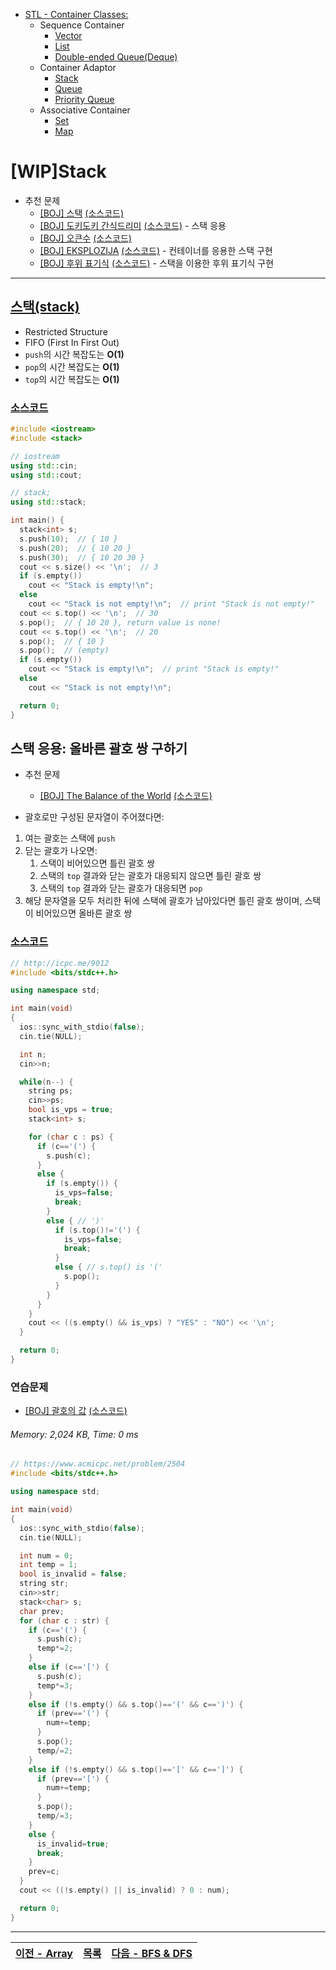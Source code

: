 * [STL - Container Classes:](/stl/)
  * Sequence Container
    * [Vector](/stl/vector/)
    * [List](/stl/list/)
    * [Double-ended Queue(Deque)](/stl/deque/)
  * Container Adaptor
    * [Stack](/stl/stack/)
    * [Queue](/stl/queue/)
    * [Priority Queue](/stl/priority_queue_heap/)
  * Associative Container
    * [Set](/stl/set/)
    * [Map](/stl/map/)

# [WIP]Stack
* 추천 문제
  * [[BOJ] 스택](https://www.acmicpc.net/problem/10828) [(소스코드)](./src/stack.cc)
  * [[BOJ] 도키도키 간식드리미](https://www.acmicpc.net/problem/12789) [(소스코드)](./src/snack.cc) - 스택 응용
  * [[BOJ] 오큰수](https://www.acmicpc.net/problem/17298) [(소스코드)](./src/nge.cpp)
  * [[BOJ] EKSPLOZIJA](https://www.acmicpc.net/problem/17298) [(소스코드)](./src/eksplozija.cpp) - 컨테이너를 응용한 스택 구현
  * [[BOJ] 후위 표기식](https://www.acmicpc.net/problem/1918) [(소스코드)](./src/postfix.cpp) - 스택을 이용한 후위 표기식 구현
---

## [스택(stack)](https://cplusplus.com/reference/stack/stack)
* Restricted Structure
* FIFO (First In First Out)
* `push`의 시간 복잡도는 <b>O(1)</b>
* `pop`의 시간 복잡도는 <b>O(1)</b>
* `top`의 시간 복잡도는 <b>O(1)</b>

### [소스코드](./src/exam.cc)
```c++
#include <iostream>
#include <stack>

// iostream
using std::cin;
using std::cout;

// stack;
using std::stack;

int main() {
  stack<int> s;
  s.push(10);  // { 10 }
  s.push(20);  // { 10 20 }
  s.push(30);  // { 10 20 30 }
  cout << s.size() << '\n';  // 3
  if (s.empty())
    cout << "Stack is empty!\n";
  else
    cout << "Stack is not empty!\n";  // print "Stack is not empty!"
  cout << s.top() << '\n';  // 30
  s.pop();  // { 10 20 }, return value is none!
  cout << s.top() << '\n';  // 20
  s.pop();  // { 10 }
  s.pop();  // (empty)
  if (s.empty())
    cout << "Stack is empty!\n";  // print "Stack is empty!"
  else
    cout << "Stack is not empty!\n";

  return 0;
}

```

## 스택 응용: 올바른 괄호 쌍 구하기
* 추천 문제
  * [[BOJ] The Balance of the World](https://www.acmicpc.net/problem/4949) [(소스코드)](./stack_app/balance_world.cpp)

* 괄호로만 구성된 문자열이 주어졌다면:
1. 여는 괄호는 스택에 `push`
2. 닫는 괄호가 나오면:
   1. 스택이 비어있으면 틀린 괄호 쌍
   2. 스택의 `top` 결과와 닫는 괄호가 대응되지 않으면 틀린 괄호 쌍
   3. 스택의 `top` 결과와 닫는 괄호가 대응되면 `pop`
3. 해당 문자열을 모두 처리한 뒤에 스택에 괄호가 남아있다면 틀린 괄호 쌍이며, 스택이 비어있으면 올바른 괄호 쌍

### [소스코드](./stack_app/exam.cpp)
```c++
// http://icpc.me/9012
#include <bits/stdc++.h>

using namespace std;

int main(void)
{
  ios::sync_with_stdio(false);
  cin.tie(NULL);

  int n;
  cin>>n;

  while(n--) {
    string ps;
    cin>>ps;
    bool is_vps = true;
    stack<int> s;

    for (char c : ps) {
      if (c=='(') {
        s.push(c);
      } 
      else {
        if (s.empty()) {
          is_vps=false;
          break;
        } 
        else { // ')'
          if (s.top()!='(') {
            is_vps=false;
            break;
          } 
          else { // s.top() is '('
            s.pop();
          }
        }
      }
    }  
    cout << ((s.empty() && is_vps) ? "YES" : "NO") << '\n';
  }

  return 0;
}
```

### 연습문제
* [[BOJ] 괄호의 값](https://www.acmicpc.net/problem/2504) [(소스코드)](./stack_app/exercise.cpp)
###### Memory: 2,024 KB, Time: 0 ms
```c++
// https://www.acmicpc.net/problem/2504
#include <bits/stdc++.h>

using namespace std;

int main(void)
{
  ios::sync_with_stdio(false);
  cin.tie(NULL);

  int num = 0;
  int temp = 1;
  bool is_invalid = false;
  string str;
  cin>>str;
  stack<char> s;
  char prev;
  for (char c : str) {
    if (c=='(') {
      s.push(c);
      temp*=2;
    }
    else if (c=='[') {
      s.push(c);
      temp*=3;
    }
    else if (!s.empty() && s.top()=='(' && c==')') {
      if (prev=='(') {
        num+=temp;
      }
      s.pop();
      temp/=2;
    }
    else if (!s.empty() && s.top()=='[' && c==']') {
      if (prev=='[') {
        num+=temp;
      }
      s.pop();
      temp/=3;
    }
    else {
      is_invalid=true;
      break;
    }
    prev=c;
  }
  cout << ((!s.empty() || is_invalid) ? 0 : num);

  return 0;
}
```

---
|[이전 - Array](/array/)|[목록](https://github.com/RyanJeong/CP#index)|[다음 - BFS & DFS](/bfs_dfs/)|
|-|-|-|
